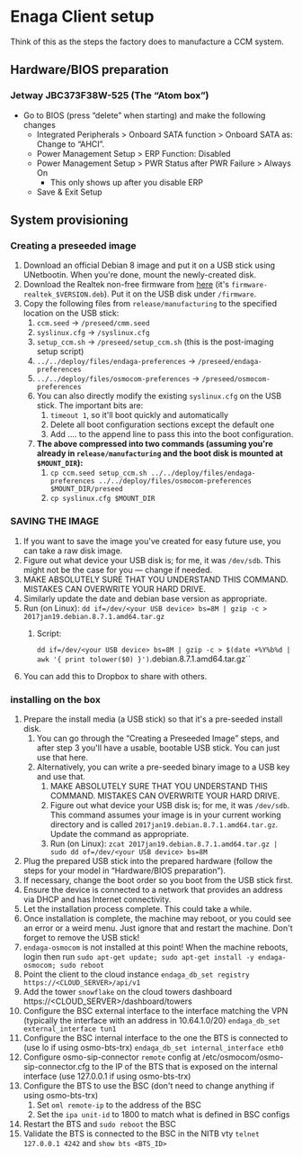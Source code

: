 # Enaga Client setup

Think of this as the steps the factory does to manufacture a CCM system.

## Hardware/BIOS preparation

### Jetway JBC373F38W-525 (The “Atom box”)

* Go to BIOS (press “delete” when starting) and make the following changes
    * Integrated Peripherals > Onboard SATA function > Onboard SATA as: Change to “AHCI”.
    * Power Management Setup > ERP Function: Disabled
    * Power Management Setup > PWR Status after PWR Failure > Always On
        * This only shows up after you disable ERP
    * Save & Exit Setup

## System provisioning

### Creating a preseeded image

1. Download an official Debian 8 image and put it on a USB stick using UNetbootin. When you're done, mount the newly-created disk.
2. Download the Realtek non-free firmware from [here](http://cdimage.debian.org/cdimage/unofficial/non-free/firmware/jessie/current/firmware.zip) (it's `firmware-realtek_$VERSION.deb`). Put it on the USB disk under `/firmware`.
3. Copy the following files from `release/manufacturing` to the specified location on the USB stick:
    1. `ccm.seed` → `/preseed/cmm.seed`
    2. `syslinux.cfg` → `/syslinux.cfg`
    3. `setup_ccm.sh` → `/preseed/setup_ccm.sh` (this is the post-imaging setup script)
    4. `../../deploy/files/endaga-preferences` → `/preseed/endaga-preferences`
    5. `../../deploy/files/osmocom-preferences` → `/preseed/osmocom-preferences`
    7. You can also directly modify the existing `syslinux.cfg` on the USB stick. The important bits are:
        1. `timeout 1`, so it'll boot quickly and automatically
        2. Delete all boot configuration sections except the default one
        3. Add .... to the append line to pass this into the boot configuration.
    8. **The above compressed into two commands (assuming you're already in `release/manufacturing` and the boot disk is mounted at `$MOUNT_DIR`):**
        1. `cp ccm.seed setup_ccm.sh ../../deploy/files/endaga-preferences ../../deploy/files/osmocom-preferences $MOUNT_DIR/preseed`
        2. `cp syslinux.cfg $MOUNT_DIR`

### SAVING THE IMAGE

1. If you want to save the image you've created for easy future use, you can take a raw disk image.
2. Figure out what device your USB disk is; for me, it was `/dev/sdb`. This might not be the case for you — change if needed.
3. MAKE ABSOLUTELY SURE THAT YOU UNDERSTAND THIS COMMAND. MISTAKES CAN OVERWRITE YOUR HARD DRIVE.
4. Similarly update the date and debian base version as appropriate.
5. Run (on Linux): `dd if=/dev/<your USB device> bs=8M | gzip -c > 2017jan19.debian.8.7.1.amd64.tar.gz`
    1. Script:

        `dd if=/dev/<your USB device> bs=8M | gzip -c > $(date +%Y%b%d | awk '{ print tolower($0) }')`.debian.8.7.1.amd64.tar.gz``
6. You can add this to Dropbox to share with others.

### installing on the box

1. Prepare the install media (a USB stick) so that it's a pre-seeded install disk.
    1. You can go through the “Creating a Preseeded Image” steps, and after step 3 you'll have a usable, bootable USB stick. You can just use that here.
    2. Alternatively, you can write a pre-seeded binary image to a USB key and use that.
        1. MAKE ABSOLUTELY SURE THAT YOU UNDERSTAND THIS COMMAND. MISTAKES CAN OVERWRITE YOUR HARD DRIVE.
        2. Figure out what device your USB disk is; for me, it was `/dev/sdb`. This command assumes your image is in your current working directory and is called `2017jan19.debian.8.7.1.amd64.tar.gz`. Update the command as appropriate.
        3. Run (on Linux): `zcat 2017jan19.debian.8.7.1.amd64.tar.gz | sudo dd of=/dev/<your USB device> bs=8M`
2. Plug the prepared USB stick into the prepared hardware (follow the steps for your model in “Hardware/BIOS preparation”).
3. If necessary, change the boot order so you boot from the USB stick first.
4. Ensure the device is connected to a network that provides an address via DHCP and has Internet connectivity.
5. Let the installation process complete. This could take a while.
6. Once installation is complete, the machine may reboot, or you could see an error or a weird menu. Just ignore that and restart the machine. Don't forget to remove the USB stick!
7. `endaga-osmocom` is not installed at this point! When the machine reboots, login then run `sudo apt-get update; sudo apt-get install -y endaga-osmocom; sudo reboot`
8. Point the client to the cloud instance `endaga_db_set registry https://<CLOUD_SERVER>/api/v1`
9. Add the tower `snowflake` on the cloud towers dashboard https://<CLOUD_SERVER>/dashboard/towers
10. Configure the BSC external interface to the interface matching the VPN (typically the interface with an address in 10.64.1.0/20) `endaga_db_set external_interface tun1`
11. Configure the BSC internal interface to the one the BTS is connected to (use lo if using osmo-bts-trx) `endaga_db_set internal_interface eth0`
12. Configure osmo-sip-connector `remote` config at /etc/osmocom/osmo-sip-connector.cfg to the IP of the BTS that is exposed on the internal interface (use 127.0.0.1 if using osmo-bts-trx) 
13. Configure the BTS to use the BSC (don't need to change anything if using osmo-bts-trx)
    1. Set `oml remote-ip` to the address of the BSC
    2. Set the `ipa unit-id` to 1800 to match what is defined in BSC configs
14. Restart the BTS and `sudo reboot` the BSC
15. Validate the BTS is connected to the BSC in the NITB vty `telnet 127.0.0.1 4242` and `show bts <BTS_ID>`

